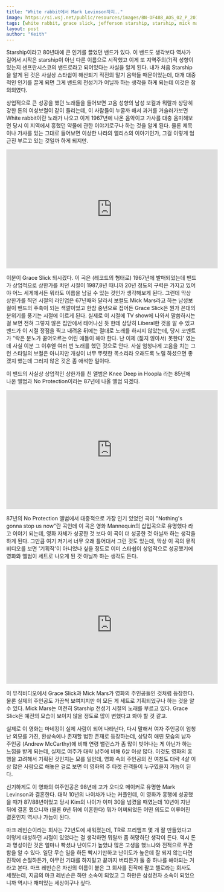 ```yaml
---
title: "White rabbit에서 Mark Levinson까지.."
image: https://si.wsj.net/public/resources/images/BN-OF488_AOS_02_P_20160527131613.jpg
tags: [white rabbit, grace slick, jefferson starship, starship, mick mars, andres mcarthy, kim cattral, mark levinson]
layout: post
author: "Keith"
---
```


Starship이라고 80년대에 큰 인기를 끌었던 밴드가 있다. 이 밴드도 생각보다 역사가 길어서 시작은 starship이 아닌 다른 이름으로 시작했고 이게 또 지역주의(?)적 성향이 있는지 샌프란시스코의 밴드로라고 되어있다는 사실을 알게 된다. 내가 처음 Starship을 알게 된 것은 사실상 스타쉽이 해산되기 직전의 말기 음악들 때문이었는데, 대개 대중적인 인기를 끌게 되면 그게 밴드의 전성기가 어닐까 하는 생각을 하게 되는데 이것은 참 의외였다.

상업적으로 큰 성공을 했던 노래들을 들어보면 고음 성향의 남성 보컬과 뭐랄까 상당히 강한 톤의 여성보컬이 같이 들리는데, 이 사람들이 누굴까 해서 과거를 거슬러가보면 White rabbit이란 노래가 나오고 이게 1967년에 나온 음악이고 가사를 대충 음미해보면 당시 이 지역에서 흥했던 약물에 관한 이야기로구나 하는 것을 알게 된다. 물론 제목이나 가사를 있는 그대로 들어보면 이상한 나라의 앨리스의 이야기인가, 그걸 이렇게 엄근진 부르고 있는 것일까 하게 되지만.

<iframe width="560" height="315" src="https://www.youtube.com/embed/XLy2B00dHSc" frameborder="0" allow="accelerometer; autoplay; encrypted-media; gyroscope; picture-in-picture" allowfullscreen></iframe>

이분이 Grace Slick 되시겠다. 이 곡은 (레코드의 형태로) 1967년에 발매되었는데 밴드가 상업적으로 상한가를 치던 시절이 1987,8년 때니까 20년 정도의 구력은 가지고 있어야 어느 세게에서든 뭐라도 이름을 남길 수 있는 것인가 생각해보게 된다. 그런데 막상 상한가를 찍던 시절의 라인업은 67년때와 달라서 보컬도 Mick Mars라고 하는 남성보컬이 밴드의 주축이 되는 색깔이었고 한참 중년으로 접어든 Grace Slick은 뭔가 꼰대의 분위기를 풍기는 시절에 이르게 된다. 실제로 이 시절에 TV show에 나와서 말씀하시는 걸 보면 전혀 그렇지 않은 집안에서 태어나신 듯 한데 상당히 Liberal한 것을 알 수 있고 밴드가 이 시절 정점을 찍고 내려온 뒤에는 절대로 노래를 하시지 않았는데, 당시 코멘트가 "락은 분노가 끓어오르는 어린 애들이 해야 한다. 난 이제 (젊지 않아서) 못한다' 였는데 사실 이분 그 이후엗 여러 번 노래를 했던 것으로 안다. 사실 엄청나게 고음을 치는 그런 스타일의 보컬은 아니지만 개성이 너무 뚜렷한 목소리라 오래도록 노랠 하셨으면 좋겠지 했는데 그러지 않은 것은 좀 애석한 일이다.

이 밴드의 사실상 상업적인 상한가를 친 앨범은 Knee Deep in Hoopla 라는 85년에 나온 앨범과 No Protection이라는 87년에 나올 앨범 되겠다. 

<iframe width="560" height="315" src="https://www.youtube.com/embed/BsCBGsKSW4g" frameborder="0" allow="accelerometer; autoplay; encrypted-media; gyroscope; picture-in-picture" allowfullscreen></iframe>

87년의 No Protection 앨범에서 대중적으로 가장 인기 있었던 곡이 "Nothing's gonna stop us now"란 곡인데 이 곡은 영화 Mannequin의 삽입곡으로 유명했다 라고 이야기 되는데, 영화 자체가 성공한 것 보다 이 곡이 더 성공한 것 아닐까 하는 생각을 하게 된다. 그만큼 여기 저기서 너무 오래 틀어대서 그런 것도 있는데, 막상 이 곡의 뮤직 비디오를 보면 '기획작'이 아니었나 싶을 정도로 이미 스타쉽이 상업적으로 성공했기에 영화와 앨범이 세트로 나오게 된 것 아닐까 하는 생각도 든다. 

<iframe width="560" height="315" src="https://www.youtube.com/embed/3wxyN3z9PL4" frameborder="0" allow="accelerometer; autoplay; encrypted-media; gyroscope; picture-in-picture" allowfullscreen></iframe>

이 뮤직비디오에서 Grace Slick과 Mick Mars가 영화의 주인공들인 것처럼 등장한다. 물론 실제의 주인공도 가끔씩 보여지지만 이 모든 게 세트로 기획되었구나 하는 것을 알 수 있다. Mick Mars는 여전히 Starship 전성기 시절의 노래를 부르고 있다. Grace Slick은 예전의 모습이 보이지 않을 정도로 많이 변했다고 봐야 할 것 같고. 

실제로 이 영화는 마네킹이 실제 사람이 되어 나타난다, 다시 말해서 여자 주인공이 엄청난 외모를 가진, 환상속에나 존재할 법한 존재로 등장하는데, 상당히 애띤 모습의 남자 주인공 (Andrew McCarthy)에 비해 연령 밸런스가 좀 많이 벗어나는 게 아닌가 하는 느낌을 받게 되는데, 실제로 여주가 대략 남주에 비해 6살 이상 많다. 이것도 영화의 흥행을 고려해서 기획된 것인지는 모를 일인데, 영화 속의 주인공의 전 여친도 대략 4살 이상 많은 사람으로 해놓은 걸로 보면 이 영화의 주 타겟 관객들이 누구였을지 가늠이 된다.

신기하게도 이 영화의 여주인공은 98년에 고가 오디오 메이커로 유명한 Mark Levinson과 결혼한다. 대략 10년의 나이차가 나는 커플인데, 이 영화가 흥행에 성공했을 때가 87/88년이었고 당시 Kim의 나이가 이미 30을 넘겼을 때였는데 10년이 지난 뒤에 결혼 했으니까 (물론 6년 뒤에 이혼한다) 뭐가 어찌되었든 어떤 의도로 이루어진 결혼인지 역시나 가늠이 된다.

마크 레빈슨이라는 회사는 72년도에 새워졌는데, TR로 프리앰프 몇 개 잘 만들었다고 이렇게 대성하던 시절이 있었다는 걸 생각하면 뭐랄까 좀 허망하단 생각이 든다. 역시 돈과 명성이란 것은 얼마나 빡셨냐 난이도가 높았냐 많은 고생을 했느냐와 전적으로 무관함을 알 수 있다. 일단 무슨 일을 하든 빡시기만하고 난이도가 높은데 잘 되지 않는다면 진작에 손절하든가, 아무런 기대를 하지말고 끝까지 버티든가 둘 중 하나를 해야되는 거라고 본다. 마크 레빈슨은 자신의 이름이 붙은 그 회사를 진작에 팔고 첼로라는 회사도 세웠는데, 지금의 마크 레빈슨은 하만 소속이 되었고 그 하만은 삼성전자 소속이 되었으니까 역시나 재미있는 세상이구나 싶다. 





